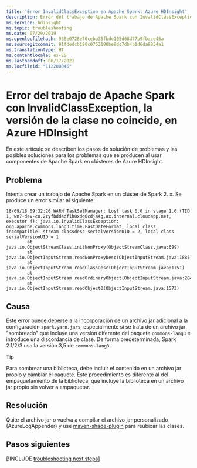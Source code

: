 ```yaml
---
title: 'Error InvalidClassException en Apache Spark: Azure HDInsight'
description: Error del trabajo de Apache Spark con InvalidClassException, la versión de la clase no coincide, en Azure HDInsight
ms.service: hdinsight
ms.topic: troubleshooting
ms.date: 07/29/2019
ms.openlocfilehash: 936e0728e70ceba35fbde105d68d77b9fbace45a
ms.sourcegitcommit: 91fdedcb190c0753180be8dc7db4b1d6da9854a1
ms.translationtype: HT
ms.contentlocale: es-ES
ms.lasthandoff: 06/17/2021
ms.locfileid: "112288846"
---
```

# <a name="apache-spark-job-fails-with-invalidclassexception-class-version-mismatch-in-azure-hdinsight"></a>Error del trabajo de Apache Spark con InvalidClassException, la versión de la clase no coincide, en Azure HDInsight

En este artículo se describen los pasos de solución de problemas y las posibles soluciones para los problemas que se producen al usar componentes de Apache Spark en clústeres de Azure HDInsight.

## <a name="issue"></a>Problema

Intenta crear un trabajo de Apache Spark en un clúster de Spark 2. x. Se produce un error similar al siguiente:

```
18/09/18 09:32:26 WARN TaskSetManager: Lost task 0.0 in stage 1.0 (TID 1, wn7-dev-co.2zyfbddadfih0xdq0cdja4g.ax.internal.cloudapp.net, executor 4): java.io.InvalidClassException:
org.apache.commons.lang3.time.FastDateFormat; local class incompatible: stream classdesc serialVersionUID = 2, local class serialVersionUID = 1
        at java.io.ObjectStreamClass.initNonProxy(ObjectStreamClass.java:699)
        at java.io.ObjectInputStream.readNonProxyDesc(ObjectInputStream.java:1885)
        at java.io.ObjectInputStream.readClassDesc(ObjectInputStream.java:1751)
        at java.io.ObjectInputStream.readOrdinaryObject(ObjectInputStream.java:2042)
        at java.io.ObjectInputStream.readObject0(ObjectInputStream.java:1573)
```

## <a name="cause"></a>Causa

Este error puede deberse a la incorporación de un archivo jar adicional a la configuración `spark.yarn.jars`, especialmente si se trata de un archivo jar "sombreado" que incluye una versión diferente del paquete `commons-lang3` e introduce una discordancia de clase. De forma predeterminada, Spark 2.1/2/3 usa la versión 3,5 de `commons-lang3`.

> [!TIP]
> Para sombrear una biblioteca, debe incluir el contenido en un archivo jar propio y cambiar el paquete. Este procedimiento es diferente al del empaquetamiento de la biblioteca, que incluye la biblioteca en un archivo jar propio sin volver a empaquetar.

## <a name="resolution"></a>Resolución

Quite el archivo jar o vuelva a compilar el archivo jar personalizado (AzureLogAppender) y use [maven-shade-plugin](https://maven.apache.org/plugins/maven-shade-plugin/examples/class-relocation.html) para reubicar las clases.

## <a name="next-steps"></a>Pasos siguientes

[!INCLUDE [troubleshooting next steps](../includes/hdinsight-troubleshooting-next-steps.md)]